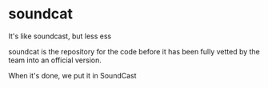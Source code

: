 soundcat
========

It's like soundcast, but less ess

soundcat is the repository for the code before it has been fully vetted by the team into an official version.

When it's done, we put it in SoundCast
